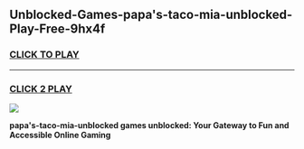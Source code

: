 
## Unblocked-Games-papa's-taco-mia-unblocked-Play-Free-9hx4f
<h3>
<a href="https://premium76.site?title=papa's-taco-mia-unblocked&ref=21A">CLICK TO PLAY</a></h3>
<hr>

<h3>
<a href="https://premium76.site?title=papa's-taco-mia-unblocked&ref=21A">CLICK 2 PLAY</a>
  
</h3>

<a href="https://premium76.site?title=papa's-taco-mia-unblocked&ref=21A"><img src="https://clearcache.store/games.png"></a>


**papa's-taco-mia-unblocked games unblocked: Your Gateway to Fun and Accessible Online Gaming**
